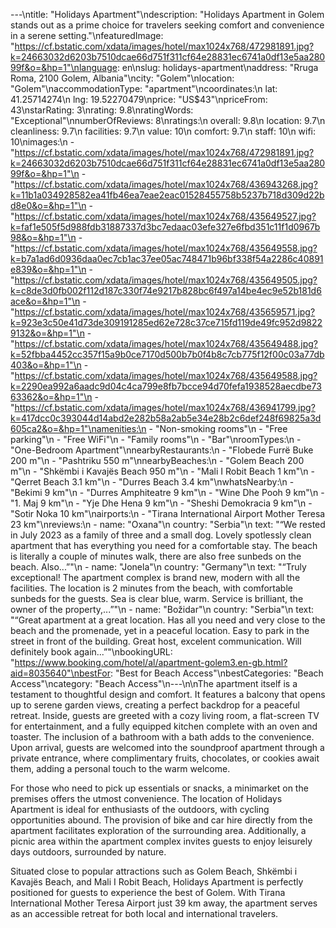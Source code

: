 ---\ntitle: "Holidays Apartment"\ndescription: "Holidays Apartment in Golem stands out as a prime choice for travelers seeking comfort and convenience in a serene setting."\nfeaturedImage: "https://cf.bstatic.com/xdata/images/hotel/max1024x768/472981891.jpg?k=24663032d6203b7510dcae66d751f311cf64e28831ec6741a0df13e5aa28099f&o=&hp=1"\nlanguage: en\nslug: holidays-apartment\naddress: "Rruga Roma, 2100 Golem, Albania"\ncity: "Golem"\nlocation: "Golem"\naccommodationType: "apartment"\ncoordinates:\n  lat: 41.25714274\n  lng: 19.52270479\nprice: "US$43"\npriceFrom: 43\nstarRating: 3\nrating: 9.8\nratingWords: "Exceptional"\nnumberOfReviews: 8\nratings:\n  overall: 9.8\n  location: 9.7\n  cleanliness: 9.7\n  facilities: 9.7\n  value: 10\n  comfort: 9.7\n  staff: 10\n  wifi: 10\nimages:\n  - "https://cf.bstatic.com/xdata/images/hotel/max1024x768/472981891.jpg?k=24663032d6203b7510dcae66d751f311cf64e28831ec6741a0df13e5aa28099f&o=&hp=1"\n  - "https://cf.bstatic.com/xdata/images/hotel/max1024x768/436943268.jpg?k=11b1a034928582ea41fb46ea7eae2eac01528455758b5237b718d309d22bd8e0&o=&hp=1"\n  - "https://cf.bstatic.com/xdata/images/hotel/max1024x768/435649527.jpg?k=faf1e505f5d988fdb31887337d3bc7edaac03efe327e6fbd351c11f1d0967b98&o=&hp=1"\n  - "https://cf.bstatic.com/xdata/images/hotel/max1024x768/435649558.jpg?k=b7a1ad6d0936daa0ec7cb1ac37ee05ac748471b96bf338f54a2286c40891e839&o=&hp=1"\n  - "https://cf.bstatic.com/xdata/images/hotel/max1024x768/435649505.jpg?k=c8de3d0fb002f112d187c330f74e9217b828bc6f497a14be4ec9e52b181d6ace&o=&hp=1"\n  - "https://cf.bstatic.com/xdata/images/hotel/max1024x768/435659571.jpg?k=923e3c50e41d73de309191285ed62e728c37ce715fd119de49fc952d98229132&o=&hp=1"\n  - "https://cf.bstatic.com/xdata/images/hotel/max1024x768/435649488.jpg?k=52fbba4452cc357f15a9b0ce7170d500b7b0f4b8c7cb775f12f00c03a77db403&o=&hp=1"\n  - "https://cf.bstatic.com/xdata/images/hotel/max1024x768/435649588.jpg?k=2290ea992a6aadc9d04c4ca799e8fb7bcce94d70fefa1938528aecdbe7363362&o=&hp=1"\n  - "https://cf.bstatic.com/xdata/images/hotel/max1024x768/436941799.jpg?k=417dcc0c393044d14abd2e282b58a2ab5e34e28b2c6def248f69825a3d605ca2&o=&hp=1"\namenities:\n  - "Non-smoking rooms"\n  - "Free parking"\n  - "Free WiFi"\n  - "Family rooms"\n  - "Bar"\nroomTypes:\n  - "One-Bedroom Apartment"\nnearbyRestaurants:\n  - "Flobede Furrë Buke 200 m"\n  - "Pashtriku 550 m"\nnearbyBeaches:\n  - "Golem Beach 200 m"\n  - "Shkëmbi i Kavajës Beach 950 m"\n  - "Mali I Robit Beach 1 km"\n  - "Qerret Beach 3.1 km"\n  - "Durres Beach 3.4 km"\nwhatsNearby:\n  - "Bekimi 9 km"\n  - "Durres Amphiteatre 9 km"\n  - "Wine Dhe Pooh 9 km"\n  - "1. Maj 9 km"\n  - "Yje Dhe Hena 9 km"\n  - "Sheshi Demokracia 9 km"\n  - "Sotir Noka 10 km"\nairports:\n  - "Tirana International Airport Mother Teresa 23 km"\nreviews:\n  - name: "Oxana"\n    country: "Serbia"\n    text: "“We rested in July 2023 as a family of three and a small dog. Lovely spotlessly clean apartment that has everything you need for a comfortable stay. The beach is literally a couple of minutes walk, there are also free sunbeds on the beach. Also...”"\n  - name: "Jonela"\n    country: "Germany"\n    text: "“Truly exceptional! The apartment complex is brand new, modern with all the facilities. The location is 2 minutes from the beach, with comfortable sunbeds for the guests. Sea is clear blue, warm. Service is brilliant, the owner of the property,...”"\n  - name: "Božidar"\n    country: "Serbia"\n    text: "“Great apartment at a great location. Has all you need and very close to the beach and the promenade, yet in a peaceful location. Easy to park in the street in front of the building. Great host, excelent communication. Will definitely book again...”"\nbookingURL: "https://www.booking.com/hotel/al/apartment-golem3.en-gb.html?aid=8035640"\nbestFor: "Best for Beach Access"\nbestCategories: "Beach Access"\ncategory: "Beach Access"\n---\n\nThe apartment itself is a testament to thoughtful design and comfort. It features a balcony that opens up to serene garden views, creating a perfect backdrop for a peaceful retreat. Inside, guests are greeted with a cozy living room, a flat-screen TV for entertainment, and a fully equipped kitchen complete with an oven and toaster. The inclusion of a bathroom with a bath adds to the convenience. Upon arrival, guests are welcomed into the soundproof apartment through a private entrance, where complimentary fruits, chocolates, or cookies await them, adding a personal touch to the warm welcome.

For those who need to pick up essentials or snacks, a minimarket on the premises offers the utmost convenience. The location of Holidays Apartment is ideal for enthusiasts of the outdoors, with cycling opportunities abound. The provision of bike and car hire directly from the apartment facilitates exploration of the surrounding area. Additionally, a picnic area within the apartment complex invites guests to enjoy leisurely days outdoors, surrounded by nature.

Situated close to popular attractions such as Golem Beach, Shkëmbi i Kavajës Beach, and Mali I Robit Beach, Holidays Apartment is perfectly positioned for guests to experience the best of Golem. With Tirana International Mother Teresa Airport just 39 km away, the apartment serves as an accessible retreat for both local and international travelers.